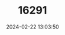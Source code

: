 ---
title: "16291"
category: "Palaopartula leucothoe"
draft: false
date: 2024-02-22 13:03:50
languages:
  English: ["White Palau tree snail"]
---